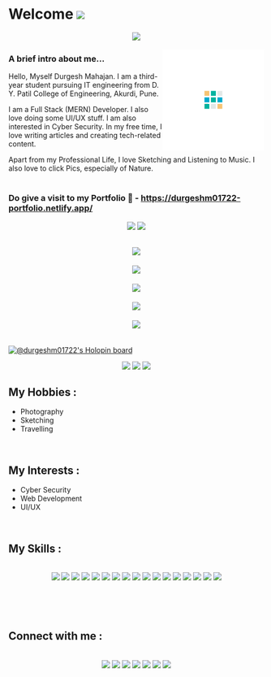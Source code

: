# Welcome <img src="https://raw.githubusercontent.com/MartinHeinz/MartinHeinz/master/wave.gif" height="30px">

<p align="center">
<img src="https://readme-typing-svg.herokuapp.com?color=%230D60FF&width=800&size=40&center=true&vCenter=true&lines=Hello%2C+I+am+Durgesh;Welcome+to+my+github+profile">
</p>

<img align="right"  height="200px" src="Img/d.gif">

### A brief intro about me...
Hello, Myself Durgesh Mahajan. I am a third-year student pursuing IT engineering from D. Y. Patil College of Engineering, Akurdi, Pune.

I am a Full Stack (MERN) Developer. I also love doing some UI/UX stuff. I am also interested in Cyber Security. In my free time, I love writing articles and creating tech-related content.

Apart from my Professional Life, I love Sketching and Listening to Music. I also love to click Pics, especially of Nature.
<br><br>
### Do give a visit to my Portfolio 🔗 - https://durgeshm01722-portfolio.netlify.app/
<p align="center">
<img src="https://img.shields.io/website-up-down-green-red/http/durgeshm01722-portfolio.netlify.app/.svg"> <img src="https://img.shields.io/badge/Maintained%3F-yes-green.svg"> 
<!-- <img src="https://img.shields.io/badge/Netlify-00C7B7?style=for-the-badge&logo=netlify&logoColor=white">-->
<br><br>
</p>

<p align="center">
<img src="https://github-readme-stats.vercel.app/api?username=durgeshm01722&show_icons=true&theme=tokyonight&hide_border=true"><br><br>
<img src="https://github-readme-streak-stats.herokuapp.com/?user=durgeshm01722&theme=algolia&hide_border=true&date_format=j%20M%5B%20Y%5D"><br><br>
<img src="https://github-readme-stats.vercel.app/api/top-langs/?username=durgeshm01722&show_icons=true&theme=radical&layout=compact&langs_count=30&hide_border=true"><br><br>
<img src="https://github-readme-stats.vercel.app/api/pin/?username=durgeshm01722&repo=durgeshm01722&show_owner=true&show_icons=true&theme=radical&hide_border=true"><br><br>
<!-- <img src="https://denvercoder1-github-readme-stats.vercel.app/api/pin/?username=durgeshm01722&repo=durgeshm01722&theme=radical&bg_color=1F222E&title_color=F85D7F&icon_color=F8D866&hide_border=true&show_icons=false"> -->
<img src="https://activity-graph.herokuapp.com/graph?username=durgeshm01722&theme=github&hide_border=true&bg_color=000149&line=008AEC"><br><br>
</p>

[![@durgeshm01722's Holopin board](https://holopin.me/durgeshm01722)](https://holopin.io/@durgeshm01722)

<p align="center">
<img src="https://custom-icon-badges.herokuapp.com/github/followers/durgeshm01722?logo=github&style=social">
<img src="https://custom-icon-badges.herokuapp.com/github/stars/durgeshm01722?logo=star&style=social&logoColor=black">
<img src="https://komarev.com/ghpvc/?username=durgeshm01722">
<!-- <img src="https://img.shields.io/github/last-commit/google/skia.svg?style=flat&logo=history&logoColor=white">
<img src="https://custom-icon-badges.herokuapp.com/github/last-commit/custom-icon-badges/durgesh01722?logo=history&logoColor=white"><br> -->
</p>

## My Hobbies :
* Photography
* Sketching
* Travelling
<br>

## My Interests :
* Cyber Security
* Web Development
* UI/UX
<br>

## My Skills :
<p align="center">
<br>
<img src="https://img.shields.io/badge/HTML5-E34F26?style=for-the-badge&logo=html5&logoColor=white">
<img src="https://img.shields.io/badge/CSS-239120?&style=for-the-badge&logo=css3&logoColor=white">
<img src="https://img.shields.io/badge/JavaScript-F7DF1E?style=for-the-badge&logo=javascript&logoColor=black">
<img src="https://img.shields.io/badge/Python-3776AB?style=for-the-badge&logo=python&logoColor=white">
<img src="https://img.shields.io/badge/C%2B%2B-00599C?style=for-the-badge&logo=c%2B%2B&logoColor=white">
<img src="https://img.shields.io/badge/MySQL-00000F?style=for-the-badge&logo=mysql&logoColor=white">
<img src="https://img.shields.io/badge/Git-F05032?style=for-the-badge&logo=git&logoColor=white">
<img src="https://img.shields.io/badge/Adobe%20XD-470137?style=for-the-badge&logo=Adobe%20XD&logoColor=#FF61F6">
<img src="https://img.shields.io/badge/figma-%23F24E1E.svg?style=for-the-badge&logo=figma&logoColor=white">
<img src="https://img.shields.io/badge/React-20232A?style=for-the-badge&logo=react&logoColor=61DAFB">
<img src="https://img.shields.io/badge/firebase-%23039BE5.svg?style=for-the-badge&logo=firebase">
<img src="https://img.shields.io/badge/Node.js-43853D?style=for-the-badge&logo=node.js&logoColor=white">
<img src="https://img.shields.io/badge/Express.js-404D59?style=for-the-badge">
<img src="https://img.shields.io/badge/Sass-CC6699?style=for-the-badge&logo=sass&logoColor=white">
<img src="https://img.shields.io/badge/MongoDB-4EA94B?style=for-the-badge&logo=mongodb&logoColor=white">
<img src="https://img.shields.io/badge/Heroku-430098?style=for-the-badge&logo=heroku&logoColor=white">
<img src="https://img.shields.io/badge/Tailwind_CSS-38B2AC?style=for-the-badge&logo=tailwind-css&logoColor=white">
  
</p>

<br>
<br></br>

## Connect with me :
<p align="center">
<br>
<a href="https://www.linkedin.com/in/durgesh-mahajan-99bab0212/"><img src="https://img.shields.io/badge/LinkedIn-0077B5?style=for-the-badge&logo=linkedin&logoColor=white"></a>
<a href="https://github.com/durgeshm01722"><img src="https://img.shields.io/badge/GitHub-100000?style=for-the-badge&logo=github&logoColor=white"></a>
<a href="mailto:durgeshmahajan1722@gmail.com"><img src="https://img.shields.io/badge/durgeshmahajan1722%40gmail.com-Gmail-red?style=for-the-badge&logo=gmail&logoColor=white"></a>
<a href="https://www.instagram.com/durgeshm01722/"><img src="https://img.shields.io/badge/Instagram-E4405F?style=for-the-badge&logo=instagram&logoColor=white"></a>
<a href="https://www.facebook.com/durgeshmahajan1722/"><img src="https://img.shields.io/badge/Facebook-1877F2?style=for-the-badge&logo=facebook&logoColor=white"></a>
<a href="https://dev.to/durgeshm01722"><img src="https://img.shields.io/badge/dev.to-0A0A0A?style=for-the-badge&logo=dev.to&logoColor=white"></a>
<a href="https://medium.com/@durgeshmahajan1722"><img src="https://img.shields.io/badge/Medium-12100E?style=for-the-badge&logo=medium&logoColor=white"></a>
</p>
